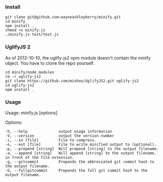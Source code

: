 ### Install

```
git clone git@github.com:wayneashleyberry/minify.git
cd minify
npm install .
chmod +x minify.js
./minify.js test/test.js
```

### UglifyJS 2

As of 2012-10-10, the uglify-js2 npm module doesn't contain the minify object.
You have to clone the repo yourself.

```
cd minify/node_modules
rm -r uglify-js2
git clone https://github.com/mishoo/UglifyJS2.git uglify-js2
cd uglify-js2
npm install .
```

### Usage

Usage: minify.js [options]

  Options:

    -h, --help              output usage information
    -V, --version           output the version number
    -i, --in [file]         File to compress.
    -o, --out [file]        File to write minified output to (optional).
    -p, --prepend [string]  Will prepend [string] to the output filename.
    -a, --append [string]   Will append [string] to the output filename, in front of the file extension.
    -g, --gitcommit         Prepends the abbreviated git commit hash to the output filename.
    -G, --fullgitcommit     Prepends the full git commit hash to the output filename.
